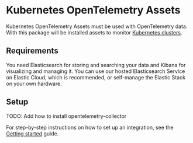 # Kubernetes OpenTelemetry Assets

Kubernetes OpenTelemetry Assets must be used with OpenTelemetry data. With this package will be installed assets to monitor [Kubernetes clusters](https://kubernetes.io/).

## Requirements

You need Elasticsearch for storing and searching your data and Kibana for visualizing and managing it.
You can use our hosted Elasticsearch Service on Elastic Cloud, which is recommended, or self-manage the Elastic Stack on your own hardware.

## Setup

TODO: Add how to install opentelemetry-collector

For step-by-step instructions on how to set up an integration, see the
[Getting started](https://www.elastic.co/guide/en/welcome-to-elastic/current/getting-started-observability.html) guide.
